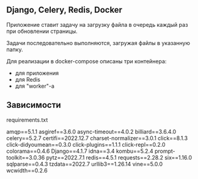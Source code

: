## Django, Celery, Redis, Docker

Приложение ставит задачу на загрузку файла в очередь каждый раз при обновлении страницы.

Задачи последовательно выполняются, загружая файлы в указанную папку.

Для реализации в docker-compose описаны три контейнера: 
- для приложения
- для Redis
- для "worker"-a

## Зависимости

requirements.txt

amqp==5.1.1 
asgiref==3.6.0
async-timeout==4.0.2
billiard==3.6.4.0
celery==5.2.7
certifi==2022.12.7
charset-normalizer==3.0.1
click==8.1.3
click-didyoumean==0.3.0
click-plugins==1.1.1
click-repl==0.2.0
colorama==0.4.6
Django==4.1.7
idna==3.4
kombu==5.2.4
prompt-toolkit==3.0.36
pytz==2022.7.1
redis==4.5.1
requests==2.28.2
six==1.16.0
sqlparse==0.4.3
tzdata==2022.7
urllib3==1.26.14
vine==5.0.0
wcwidth==0.2.6
